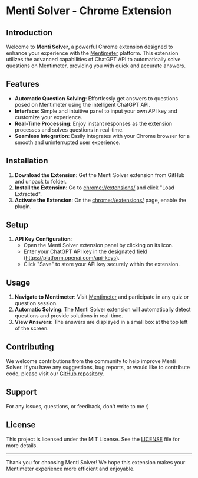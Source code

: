 # Menti Solver - Chrome Extension

## Introduction

Welcome to **Menti Solver**, a powerful Chrome extension designed to enhance your experience with the [Mentimeter](https://www.menti.com/) platform. This extension utilizes the advanced capabilities of ChatGPT API to automatically solve questions on Mentimeter, providing you with quick and accurate answers.

## Features

- **Automatic Question Solving**: Effortlessly get answers to questions posed on Mentimeter using the intelligent ChatGPT API.
- **Interface**: Simple and intuitive panel to input your own API key and customize your experience.
- **Real-Time Processing**: Enjoy instant responses as the extension processes and solves questions in real-time.
- **Seamless Integration**: Easily integrates with your Chrome browser for a smooth and uninterrupted user experience.

## Installation

1. **Download the Extension**: Get the Menti Solver extension from GitHub and unpack to folder.
2. **Install the Extension**: Go to [chrome://extensions/](chrome://extensions/) and click "Load Extracted".
3. **Activate the Extension**: On the [chrome://extensions/](chrome://extensions/) page, enable the plugin.

## Setup

1. **API Key Configuration**:
    - Open the Menti Solver extension panel by clicking on its icon.
    - Enter your ChatGPT API key in the designated field (https://platform.openai.com/api-keys).
    - Click "Save" to store your API key securely within the extension.

## Usage

1. **Navigate to Mentimeter**: Visit [Mentimeter](https://www.menti.com/) and participate in any quiz or question session.
2. **Automatic Solving**: The Menti Solver extension will automatically detect questions and provide solutions in real-time.
3. **View Answers**: The answers are displayed in a small box at the top left of the screen.

## Contributing

We welcome contributions from the community to help improve Menti Solver. If you have any suggestions, bug reports, or would like to contribute code, please visit our [GitHub repository](#).

## Support

For any issues, questions, or feedback, don't write to me :)

## License

This project is licensed under the MIT License. See the [LICENSE](#) file for more details.

---

Thank you for choosing Menti Solver! We hope this extension makes your Mentimeter experience more efficient and enjoyable.
